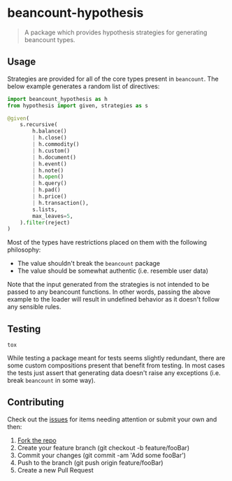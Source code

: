 # beancount-hypothesis

> A package which provides hypothesis strategies for generating beancount types.

## Usage

Strategies are provided for all of the core types present in `beancount`. The
below example generates a random list of directives:

```python
import beancount_hypothesis as h
from hypothesis import given, strategies as s

@given(
    s.recursive(
        h.balance()
        | h.close()
        | h.commodity()
        | h.custom()
        | h.document()
        | h.event()
        | h.note()
        | h.open()
        | h.query()
        | h.pad()
        | h.price()
        | h.transaction(),
        s.lists,
        max_leaves=5,
    ).filter(reject)
)
```

Most of the types have restrictions placed on them with the following
philosophy:

* The value shouldn't break the `beancount` package
* The value should be somewhat authentic (i.e. resemble user data)

Note that the input generated from the strategies is not intended to be passed
to any beancount functions. In other words, passing the above example to the
loader will result in undefined behavior as it doesn't follow any sensible
rules.

## Testing

```shell
tox
```

While testing a package meant for tests seems slightly redundant, there are
some custom compositions present that benefit from testing. In most cases the
tests just assert that generating data doesn't raise any exceptions (i.e. break
`beancount` in some way).

## Contributing

Check out the [issues][1] for items needing attention or submit your own and
then:

1. [Fork the repo][2]
2. Create your feature branch (git checkout -b feature/fooBar)
3. Commit your changes (git commit -am 'Add some fooBar')
4. Push to the branch (git push origin feature/fooBar)
5. Create a new Pull Request

[1]: https://github.com/jmgilman/beancount-hypothesis/issues
[2]: https://github.com/jmgilman/beancount-hypothesis/fork
